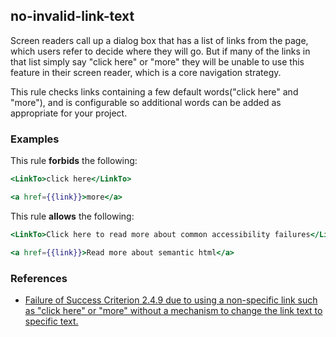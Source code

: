 ## no-invalid-link-text

Screen readers call up a dialog box that has a list of links from the page, which users refer to decide where they will go. But if many of the links in that list simply say "click here" or "more" they will be unable to use this feature in their screen reader, which is a core navigation strategy.

This rule checks links containing a few default words("click here" and "more"), and is configurable so additional words can be added as appropriate for your project.

### Examples

This rule **forbids** the following:

```hbs
<LinkTo>click here</LinkTo>
```

```hbs
<a href={{link}}>more</a>
```

This rule **allows** the following:

```hbs
<LinkTo>Click here to read more about common accessibility failures</LinkTo>
```

```hbs
<a href={{link}}>Read more about semantic html</a>
```

### References

* [Failure of Success Criterion 2.4.9 due to using a non-specific link such as "click here" or "more" without a mechanism to change the link text to specific text.](https://www.w3.org/WAI/WCAG21/Techniques/failures/F84)
